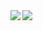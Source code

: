 <a href= "https://github.com/anuraghazra/github-readme-stats">
  <img align="left" src="https://github-readme-stats.vercel.app/api?username=alexadastra&count_private=true&include_all_commits=true&show_icons=true&hide=contribs&theme=cobalt&line_height=40&card_width=300px" />
</a>
<a href="https://github.com/anuraghazra/github-readme-stats">
 <img align="left" src="https://github-readme-stats.vercel.app/api/top-langs/?username=alexadastra&layout=default&hide=makefile,dockerfile,mustache,mako&theme=cobalt&line_height=27&card_width=350px" />
</a>